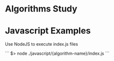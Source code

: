 # Algorithms Study

# Javascript Examples
Use NodeJS to execute index.js files

´´´
$> node ./javascript/{algorithm-name}/index.js
´´´